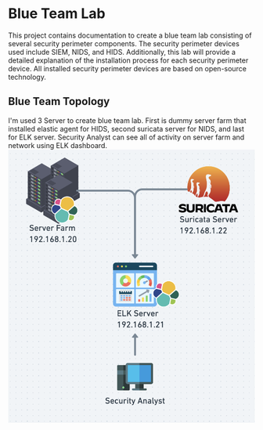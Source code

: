 # Blue Team Lab
This project contains documentation to create a blue team lab consisting of several security perimeter components. The security perimeter devices used include SIEM, NIDS, and HIDS. Additionally, this lab will provide a detailed explanation of the installation process for each security perimeter device. All installed security perimeter devices are based on open-source technology.

## Blue Team Topology
I'm used 3 Server to create blue team lab. First is dummy server farm that installed elastic agent for HIDS, second suricata server for NIDS, and last for ELK server. Security Analyst can see all of activity on server farm and network using ELK dashboard.
![alt text](https://github.com/Ngatz/blueteamlab/blob/main/Blue%20Team%20Lab%20Topology.png)
